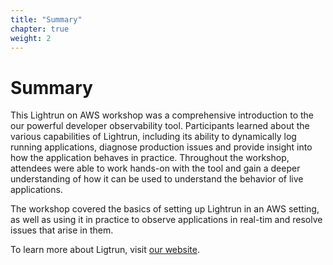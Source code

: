 ```yaml
---
title: "Summary"
chapter: true
weight: 2
---
```


# Summary

This Lightrun on AWS workshop was a comprehensive introduction to the our powerful developer observability tool. Participants learned about the various capabilities of Lightrun, including its ability to dynamically log running applications, diagnose production issues and provide insight into how the application behaves in practice. Throughout the workshop, attendees were able to work hands-on with the tool and gain a deeper understanding of how it can be used to understand the behavior of live applications.

The workshop covered the basics of setting up Lightrun in an AWS setting, as well as using it in practice to observe applications in real-tim and resolve issues that arise in them.

To learn more about Ligtrun, visit [our website](https://lightrun.com).